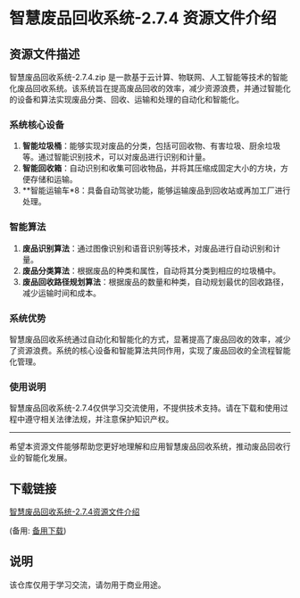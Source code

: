 # 智慧废品回收系统-2.7.4 资源文件介绍

## 资源文件描述

智慧废品回收系统-2.7.4.zip 是一款基于云计算、物联网、人工智能等技术的智能化废品回收系统。该系统旨在提高废品回收的效率，减少资源浪费，并通过智能化的设备和算法实现废品分类、回收、运输和处理的自动化和智能化。

### 系统核心设备

1. **智能垃圾桶**：能够实现对废品的分类，包括可回收物、有害垃圾、厨余垃圾等。通过智能识别技术，可以对废品进行识别和计量。
2. **智能回收箱**：自动识别和收集可回收物品，并将其压缩成固定大小的方块，方便存储和运输。
3. **智能运输车*8：具备自动驾驶功能，能够运输废品到回收站或再加工厂进行处理。

### 智能算法

1. **废品识别算法**：通过图像识别和语音识别等技术，对废品进行自动识别和计量。
2. **废品分类算法**：根据废品的种类和属性，自动将其分类到相应的垃圾桶中。
3. **废品回收路径规划算法**：根据废品的数量和种类，自动规划最优的回收路径，减少运输时间和成本。

### 系统优势

智慧废品回收系统通过自动化和智能化的方式，显著提高了废品回收的效率，减少了资源浪费。系统的核心设备和智能算法共同作用，实现了废品回收的全流程智能化管理。

### 使用说明

智慧废品回收系统-2.7.4仅供学习交流使用，不提供技术支持。请在下载和使用过程中遵守相关法律法规，并注意保护知识产权。

---

希望本资源文件能够帮助您更好地理解和应用智慧废品回收系统，推动废品回收行业的智能化发展。

## 下载链接
[智慧废品回收系统-2.7.4资源文件介绍](https://pan.quark.cn/s/9bb807c155f8) 

(备用: [备用下载](https://pan.baidu.com/s/1WXszy5XqMyPGcUsrtu2KHA?pwd=1234))

## 说明

该仓库仅用于学习交流，请勿用于商业用途。
